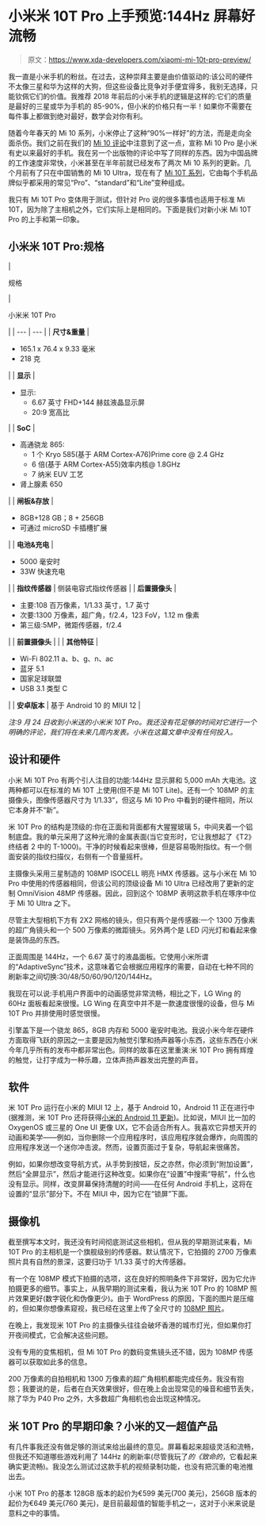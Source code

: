 # 小米米 10T Pro 上手预览:144Hz 屏幕好流畅

> 原文：<https://www.xda-developers.com/xiaomi-mi-10t-pro-preview/>

我一直是小米手机的粉丝。在过去，这种崇拜主要是由价值驱动的:该公司的硬件不太像三星和华为这样的大狗，但这些设备比竞争对手便宜得多，我别无选择，只能钦佩它们的价值。我推荐 2018 年前后的小米手机的逻辑是这样的:它们的质量是最好的三星或华为手机的 85-90%，但小米的价格只有一半！如果你不需要在每件事上都做到绝对最好，数学会对你有利。

随着今年春天的 Mi 10 系列，小米停止了这种“90%一样好”的方法，而是走向全面杀伤。我们之前在我们的 [Mi 10 评论](https://www.xda-developers.com/xiaomi-mi-10-pro-review/)中注意到了这一点，宣称 Mi 10 Pro 是小米有史以来最好的手机。我在另一个出版物的评论中写了同样的东西。因为中国品牌的工作速度非常快，小米甚至在半年前就已经发布了两次 Mi 10 系列的更新。几个月前有了只在中国销售的 Mi 10 Ultra，现在有了 [Mi 10T 系列](https://www.xda-developers.com/xiaomi-mi-10t-mi-10t-pro-qualcomm-snapdragon-865-144hz-display-global-launch/)，它由每个手机品牌似乎都采用的常见“Pro”、“standard”和“Lite”变种组成。

我只有 Mi 10T Pro 变体用于测试，但针对 Pro 说的很多事情也适用于标准 Mi 10T，因为除了主相机之外，它们实际上是相同的。下面是我们对新小米 Mi 10T Pro 的上手和第一印象。

## 小米米 10T Pro:规格

| 

规格

 | 

小米米 10T Pro

 |
| --- | --- |
| **尺寸&重量** | 

*   165.1 x 76.4 x 9.33 毫米
*   218 克

 |
| **显示** | 

*   显示:
    *   6.67 英寸 FHD+144 赫兹液晶显示屏
    *   20:9 宽高比

 |
| **SoC** | 

*   高通骁龙 865:
    *   1 个 Kryo 585(基于 ARM Cortex-A76)Prime core @ 2.4 GHz
    *   6 倍(基于 ARM Cortex-A55)效率内核@ 1.8GHz
    *   7 纳米 EUV 工艺
*   肾上腺素 650

 |
| **闸板&存放** | 

*   8GB+128 GB；8 + 256GB
*   可通过 microSD 卡插槽扩展

 |
| **电池&充电** | 

*   5000 毫安时
*   33W 快速充电

 |
| **指纹传感器** | 侧装电容式指纹传感器 |
| **后置摄像头** | 

*   主要:108 百万像素，1/1.33 英寸，1.7 英寸
*   次要:1300 万像素，超广角，f/2.4，123 FoV，1.12 m 像素
*   第三级:5MP，微距传感器，f/2.4

 |
| **前置摄像头** |  |
| **其他特征** | 

*   Wi-Fi 802.11 a、b、g、n、ac
*   蓝牙 5.1
*   国家足球联盟
*   USB 3.1 类型 C

 |
| **安卓版本** | 基于 Android 10 的 MIUI 12 |

*注:9 月 24 日收到小米送的小米米 10T Pro。我还没有花足够的时间对它进行一个明确的评论，我们将在未来几周内发表。小米在这篇文章中没有任何投入。*

## 设计和硬件

小米 Mi 10T Pro 有两个引人注目的功能:144Hz 显示屏和 5,000 mAh 大电池。这两种都可以在标准的 Mi 10T 上使用(但不是 Mi 10T Lite)。还有一个 108MP 的主摄像头，图像传感器尺寸为 1/1.33”，但这与 Mi 10 Pro 中看到的硬件相同，所以它本身并不“新”。

米 10T Pro 的结构是顶级的:你在正面和背面都有大猩猩玻璃 5，中间夹着一个铝制底盘。我的单元采用了这种光滑的金属表面(当它变形时，它让我想起了《T2》终结者 2 中的 T-1000)。干净的时候看起来很棒，但是容易吸附指纹。有一个侧面安装的指纹扫描仪，右侧有一个音量摇杆。

主摄像头采用三星制造的 108MP ISOCELL 明亮 HMX 传感器。这与小米在 Mi 10 Pro 中使用的传感器相同，但该公司的顶级设备 Mi 10 Ultra 已经改用了更新的定制 OmniVision 48MP 传感器。因此，回到这个 108MP 表明这款手机在啄序中位于 Mi 10 Ultra 之下。

尽管主大型相机下方有 2X2 网格的镜头，但只有两个是传感器:一个 1300 万像素的超广角镜头和一个 500 万像素的微距镜头。另外两个是 LED 闪光灯和看起来像是装饰品的东西。

正面周围是 144Hz，一个 6.67 英寸的液晶面板。它使用小米所谓的“AdaptiveSync”技术，这意味着它会根据应用程序的需要，自动在七种不同的刷新率之间切换:30/48/50/60/90/120/144Hz。

我现在可以说:手机用户界面中的动画感觉非常流畅，相比之下，LG Wing 的 60Hz 面板看起来很慢。LG Wing 在真空中并不是一款速度很慢的设备，但与 Mi 10T Pro 并排使用时感觉很慢。

引擎盖下是一个骁龙 865，8GB 内存和 5000 毫安时电池。我说小米今年在硬件方面取得飞跃的原因之一主要是因为触觉引擎和扬声器等小东西，这些东西在小米今年几乎所有的发布中都非常出色。同样的故事在这里重演:米 10T Pro 拥有辉煌的触觉，让打字成为一种乐趣，立体声扬声器发出完整的声音。

## 软件

米 10T Pro 运行在小米的 MIUI 12 上，基于 Android 10，Android 11 正在进行中(据推测，米 10T Pro 还将获得[小米的 Android 11 更新](https://www.xda-developers.com/xiaomi-android-11-update-list-download-install/))。比如说，MIUI 比一加的 OxygenOS 或三星的 One UI 更像 UX，它不会适合所有人。我喜欢它异想天开的动画和美学——例如，当你删除一个应用程序时，该应用程序就会爆炸，向周围的应用程序发送一个迷你冲击波。然而，设置页面过于复杂，导航起来很痛苦。

例如，如果你想改变导航方式，从手势到按钮，反之亦然，你必须到“附加设置”，然后“全屏显示”，然后才能进行这种改变。如果你在“设置”中搜索“导航”，什么也没有显示。同样，改变屏幕保持清醒的时间——在任何 Android 手机上，这将在设置的“显示”部分下。不在 MIUI 中，因为它在“锁屏”下面。

## 摄像机

截至撰写本文时，我还没有时间彻底测试这些相机，但从我的早期测试来看，Mi 10T Pro 的主相机是一个旗舰级别的传感器。默认情况下，它拍摄的 2700 万像素照片具有自然的景深，这要归功于 1/1.33 英寸的大传感器。

有一个在 108MP 模式下拍摄的选项，这在良好的照明条件下非常好，因为它允许拍摄更多的细节。事实上，从我早期的测试来看，我认为米 10T Pro 的 108MP 照片效果更好(数字锐化和伪像更少)。由于 WordPress 的原因，下面的图片是压缩的，但如果你想像素窥视，我已经在这里上传了全尺寸的 [108MP 照片](https://www.flickr.com/photos/190493029@N08/albums/72157716190409298)。

在晚上，我发现米 10T Pro 的主摄像头往往会破坏香港的城市灯光，但如果你打开夜间模式，它会解决这些问题。

没有专用的变焦相机，但 Mi 10T Pro 的数码变焦镜头还不错，因为 108MP 传感器可以获取如此多的信息。

200 万像素的自拍相机和 1300 万像素的超广角相机都能完成任务。我没有抱怨；我要说的是，后者在白天效果很好，但在晚上会出现常见的噪音和细节丢失，除了华为 P40 Pro 之外，大多数超广角相机也会出现这种情况。

## 米 10T Pro 的早期印象？小米的又一超值产品

有几件事我还没有做足够的测试来给出最终的意见。屏幕看起来超级灵活和流畅，但我还不知道哪些游戏利用了 144Hz 的刷新率(尽管我玩了*的《致命的*，它看起来确实更流畅)。我没怎么测试过这款手机的视频录制功能，也没有把沉重的电池推出去。

小米 10T Pro 的基本 128GB 版本的起价为€599 美元(700 美元)，256GB 版本的起价为€649 美元(760 美元)，是目前最超值的智能手机之一，这对于小米来说是意料之中的事情。